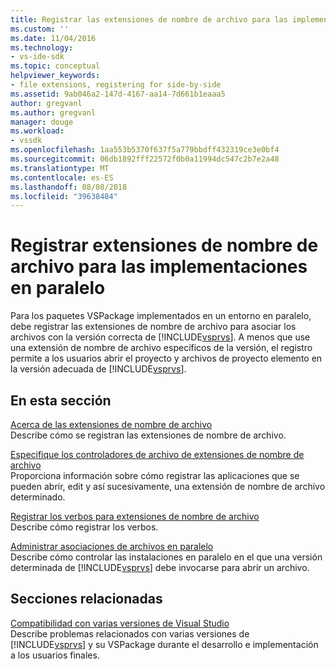 ```yaml
---
title: Registrar las extensiones de nombre de archivo para las implementaciones en paralelo | Microsoft Docs
ms.custom: ''
ms.date: 11/04/2016
ms.technology:
- vs-ide-sdk
ms.topic: conceptual
helpviewer_keywords:
- file extensions, registering for side-by-side
ms.assetid: 9ab046a2-147d-4167-aa14-7d661b1eaaa5
author: gregvanl
ms.author: gregvanl
manager: douge
ms.workload:
- vssdk
ms.openlocfilehash: 1aa553b5370f637f5a779bbdff432319ce3e0bf4
ms.sourcegitcommit: 06db1892fff22572f0b0a11994dc547c2b7e2a48
ms.translationtype: MT
ms.contentlocale: es-ES
ms.lasthandoff: 08/08/2018
ms.locfileid: "39638484"
---
```

# <a name="register-file-name-extensions-for-side-by-side-deployments"></a>Registrar extensiones de nombre de archivo para las implementaciones en paralelo
Para los paquetes VSPackage implementados en un entorno en paralelo, debe registrar las extensiones de nombre de archivo para asociar los archivos con la versión correcta de [!INCLUDE[vsprvs](../code-quality/includes/vsprvs_md.md)]. A menos que use una extensión de nombre de archivo específicos de la versión, el registro permite a los usuarios abrir el proyecto y archivos de proyecto elemento en la versión adecuada de [!INCLUDE[vsprvs](../code-quality/includes/vsprvs_md.md)].  
  
## <a name="in-this-section"></a>En esta sección  
 [Acerca de las extensiones de nombre de archivo](../extensibility/about-file-name-extensions.md)  
 Describe cómo se registran las extensiones de nombre de archivo.  
  
 [Especifique los controladores de archivo de extensiones de nombre de archivo](../extensibility/specifying-file-handlers-for-file-name-extensions.md)  
 Proporciona información sobre cómo registrar las aplicaciones que se pueden abrir, edit y así sucesivamente, una extensión de nombre de archivo determinado.  
  
 [Registrar los verbos para extensiones de nombre de archivo](../extensibility/registering-verbs-for-file-name-extensions.md)  
 Describe cómo registrar los verbos.  
  
 [Administrar asociaciones de archivos en paralelo](../extensibility/managing-side-by-side-file-associations.md)  
 Describe cómo controlar las instalaciones en paralelo en el que una versión determinada de [!INCLUDE[vsprvs](../code-quality/includes/vsprvs_md.md)] debe invocarse para abrir un archivo.  
  
## <a name="related-sections"></a>Secciones relacionadas  
 [Compatibilidad con varias versiones de Visual Studio](../extensibility/supporting-multiple-versions-of-visual-studio.md)  
 Describe problemas relacionados con varias versiones de [!INCLUDE[vsprvs](../code-quality/includes/vsprvs_md.md)] y su VSPackage durante el desarrollo e implementación a los usuarios finales.